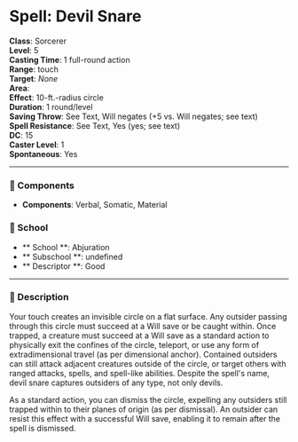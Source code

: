 
# Spell: Devil Snare
**Class**: Sorcerer  
**Level**: 5  
**Casting Time**: 1 full-round action  
**Range**: touch  
**Target**: _None_  
**Area**:   
**Effect**: 10-ft.-radius circle  
**Duration**: 1 round/level  
**Saving Throw**: See Text, Will negates (+5 vs. Will negates; see text)  
**Spell Resistance**: See Text, Yes (yes; see text)  
**DC**: 15  
**Caster Level**: 1  
**Spontaneous**: Yes

---

### 🔮 Components
- **Components**: Verbal, Somatic, Material

### 🏫 School
- ** School **: Abjuration
- ** Subschool **: undefined
- ** Descriptor **: Good
---

### 📜 Description
Your touch creates an invisible circle on a flat surface. Any outsider passing through this circle must succeed at a Will save or be caught within. Once trapped, a creature must succeed at a Will save as a standard action to physically exit the confines of the circle, teleport, or use any form of extradimensional travel (as per dimensional anchor). Contained outsiders can still attack adjacent creatures outside of the circle, or target others with ranged attacks, spells, and spell-like abilities. Despite the spell's name, devil snare captures outsiders of any type, not only devils.

As a standard action, you can dismiss the circle, expelling any outsiders still trapped within to their planes of origin (as per dismissal). An outsider can resist this effect with a successful Will save, enabling it to remain after the spell is dismissed.
